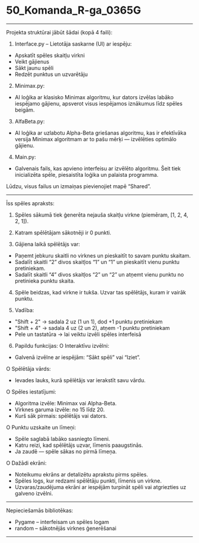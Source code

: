 # 50_Komanda_R-ga_0365G
________________________________________
Projekta struktūrai jābūt šādai (kopā 4 faili):
1. Interface.py – Lietotāja saskarne (UI) ar iespēju:
- Apskatīt spēles skaitļu virkni
- Veikt gājienus
- Sākt jaunu spēli
- Redzēt punktus un uzvarētāju
2. Minimax.py:
- AI loģika ar klasisko Minimax algoritmu, kur dators izvēlas labāko iespējamo gājienu, apsverot visus iespējamos iznākumus līdz spēles beigām.
3. AlfaBeta.py:
- AI loģika ar uzlabotu Alpha-Beta griešanas algoritmu, kas ir efektīvāka versija Minimax algoritmam ar to pašu mērķi — izvēlēties optimālo gājienu.
4. Main.py:
- Galvenais fails, kas apvieno interfeisu ar izvēlēto algoritmu. Šeit tiek inicializēta spēle, piesaistīta loģika un palaista programma.

Lūdzu, visus failus un izmaiņas pievienojiet mapē “Shared”.
________________________________________
Īss spēles apraksts:
1. Spēles sākumā tiek ģenerēta nejauša skaitļu virkne (piemēram, [1, 2, 4, 2, 1]).
  
2. Katram spēlētājam sākotnēji ir 0 punkti.
  
3. Gājiena laikā spēlētājs var:
-	Paņemt jebkuru skaitli no virknes un pieskaitīt to savam punktu skaitam.
-	Sadalīt skaitli “2” divos skaitļos “1” un “1” un pieskaitīt vienu punktu pretiniekam.
-	Sadalīt skaitli “4” divos skaitļos “2” un “2” un atņemt vienu punktu no pretinieka punktu skaita.
4.	Spēle beidzas, kad virkne ir tukša. Uzvar tas spēlētājs, kuram ir vairāk punktu.
 	
5. Vadība:
- "Shift + 2" → sadala 2 uz (1 un 1), dod +1 punktu pretiniekam
- "Shift + 4" → sadala 4 uz (2 un 2), atņem -1 punktu pretiniekam
- Pele un tastatūra → lai veiktu izvēli spēles interfeisā

6. Papildu funkcijas:
O Interaktīvu izvēlni:
- Galvenā izvēlne ar iespējām: “Sākt spēli” vai “Iziet”.

O Spēlētāja vārds:
- Ievades lauks, kurā spēlētājs var ierakstīt savu vārdu.

O Spēles iestatījumi:
- Algoritma izvēle: Minimax vai Alpha-Beta.
- Virknes garuma izvēle: no 15 līdz 20.
- Kurš sāk pirmais: spēlētājs vai dators.

O Punktu uzskaite un līmeņi:
- Spēle saglabā labāko sasniegto līmeni.
- Katru reizi, kad spēlētājs uzvar, līmenis paaugstinās.
- Ja zaudē — spēle sākas no pirmā līmeņa.

O Dažādi ekrāni:
- Noteikumu ekrāns ar detalizētu aprakstu pirms spēles.
- Spēles logs, kur redzami spēlētāju punkti, līmenis un virkne.
- Uzvaras/zaudējuma ekrāni ar iespējām turpināt spēli vai atgriezties uz galveno izvēlni.
_______________________________________
Nepieciešamās bibliotēkas:
- Pygame – interfeisam un spēles logam
- random – sākotnējās virknes ģenerēšanai
________________________________________
